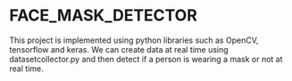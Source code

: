 # FACE_MASK_DETECTOR

This project is implemented using python libraries such as OpenCV, tensorflow and keras.
We can create data at real time using datasetcollector.py and then detect if a person is wearing a mask or not at real time. 
